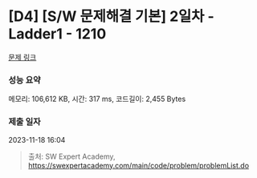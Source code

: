 # [D4] [S/W 문제해결 기본] 2일차 - Ladder1 - 1210 

[문제 링크](https://swexpertacademy.com/main/code/problem/problemDetail.do?contestProbId=AV14ABYKADACFAYh) 

### 성능 요약

메모리: 106,612 KB, 시간: 317 ms, 코드길이: 2,455 Bytes

### 제출 일자

2023-11-18 16:04



> 출처: SW Expert Academy, https://swexpertacademy.com/main/code/problem/problemList.do